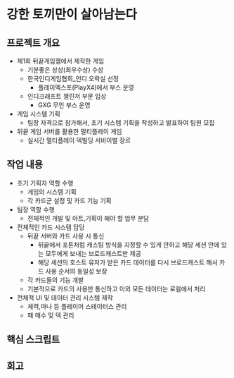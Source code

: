 # 강한 토끼만이 살아남는다
## 프로젝트 개요
- 제1회 뒤끝게임잼에서 제작한 게임
    - 기분좋은 상상(최우수상) 수상
    - 한국인디게임협회_인디 오락실 선정
        - 플레이엑스포(PlayX4)에서 부스 운영
    - 인디크래프트 챌린저 부문 입상
        - GXG 무인 부스 운영
- 게임 시스템 기획
    - 팀장 자격으로 참가해서, 초기 시스템 기획을 작성하고 발표하여 팀원 모집
- 뒤끝 게임 서버를 활용한 멀티플레이 게임
    - 실시간 멀티플레이 덱빌딩 서바이벌 장르
## 작업 내용
- 초기 기획자 역할 수행
    - 게임의 시스템 기획
    - 각 카드군 설정 및 카드 기능 기획
- 팀장 역할 수행
    - 전체적인 개발 및 아트,기획이 해야 할 업무 분담
- 전체적인 카드 시스템 담당
    - 뒤끝 서버와 카드 사용 시 통신
        - 뒤끝에서 포톤처럼 캐스팅 방식을 지정할 수 있게 안하고 해당 세션 안에 있는 모두에게 보내는 브로드캐스트만 제공
        - 해당 세션의 호스트 유저가 받은 카드 데이터를 다시 브로드캐스트 해서 카드 사용 순서의 동일성 보장
    - 각 카드들의 기능 개발
    - 기본적으로 카드의 사용만 통신하고 이외 모든 데이터는 로컬에서 처리
- 전체적 UI 및 데이터 관리 시스템 제작
    - 체력,마나 등 플레이어 스테이터스 관리
    - 패 매수 및 덱 관리
## 핵심 스크립트

## 회고


